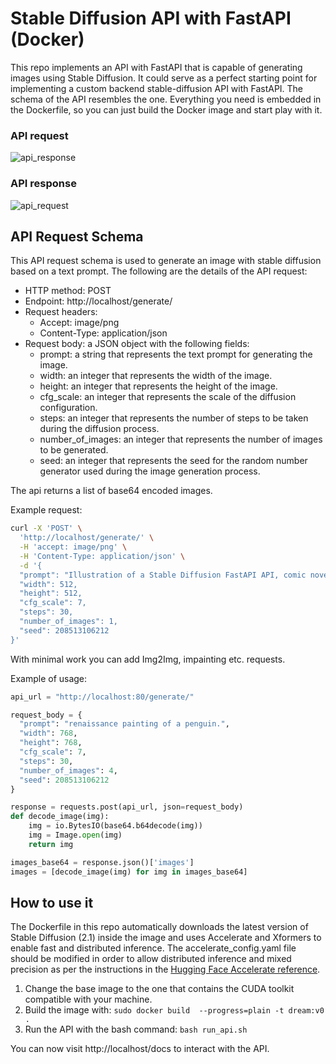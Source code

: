 # Stable Diffusion API with FastAPI (Docker)

This repo implements an API with FastAPI that is capable of generating images using Stable Diffusion. It could serve as a perfect starting point for implementing a custom backend stable-diffusion API with FastAPI. The schema of the API resembles the one. Everything you need is embedded in the Dockerfile, so you can just build the Docker image and start play with it.

### API request
![api_response](https://drive.google.com/uc?export=view&id=1foKdDAjY9-gjcrkpvnxPUoBvnJHcr8uI)

### API response
![api_request](https://drive.google.com/uc?export=view&id=1d2F1z6NA6NCi0YaSBMEpEpBnmpB9JdPP)


## API Request Schema

This API request schema is used to generate an image with stable diffusion based on a text prompt. The following are the details of the API request:

- HTTP method: POST
- Endpoint: http://localhost/generate/
- Request headers:
  - Accept: image/png
  - Content-Type: application/json
- Request body: a JSON object with the following fields:
  - prompt: a string that represents the text prompt for generating the image.
  - width: an integer that represents the width of the image.
  - height: an integer that represents the height of the image.
  - cfg_scale: an integer that represents the scale of the diffusion configuration.
  - steps: an integer that represents the number of steps to be taken during the diffusion process.
  - number_of_images: an integer that represents the number of images to be generated.
  - seed: an integer that represents the seed for the random number generator used during the image generation process.

The api returns a list of base64 encoded images.

Example request:

```bash
curl -X 'POST' \
  'http://localhost/generate/' \
  -H 'accept: image/png' \
  -H 'Content-Type: application/json' \
  -d '{
  "prompt": "Illustration of a Stable Diffusion FastAPI API, comic novel, ligth pastel colors",
  "width": 512,
  "height": 512,
  "cfg_scale": 7,
  "steps": 30,
  "number_of_images": 1,
  "seed": 208513106212
}'
```

With minimal work you can add Img2Img, impainting etc. requests.

Example of usage:

```python
api_url = "http://localhost:80/generate/"

request_body = {
  "prompt": "renaissance painting of a penguin.",
  "width": 768,
  "height": 768,
  "cfg_scale": 7,
  "steps": 30,
  "number_of_images": 4,
  "seed": 208513106212
}

response = requests.post(api_url, json=request_body)
def decode_image(img):
    img = io.BytesIO(base64.b64decode(img))
    img = Image.open(img)
    return img

images_base64 = response.json()['images']
images = [decode_image(img) for img in images_base64]
```

## How to use it

The Dockerfile in this repo automatically downloads the latest version of Stable Diffusion (2.1) inside the image and uses Accelerate and Xformers to enable fast and distributed inference. The accelerate_config.yaml file should be modified in order to allow distributed inference and mixed precision as per the instructions in the [Hugging Face Accelerate reference](https://huggingface.co/docs/accelerate/package_reference/cli).

1. Change the base image to the one that contains the CUDA toolkit compatible with your machine.
2. Build the image with: ```sudo docker build  --progress=plain -t dream:v0 .```
3. Run the API with the bash command: ```bash run_api.sh```

You can now visit http://localhost/docs to interact with the API.

